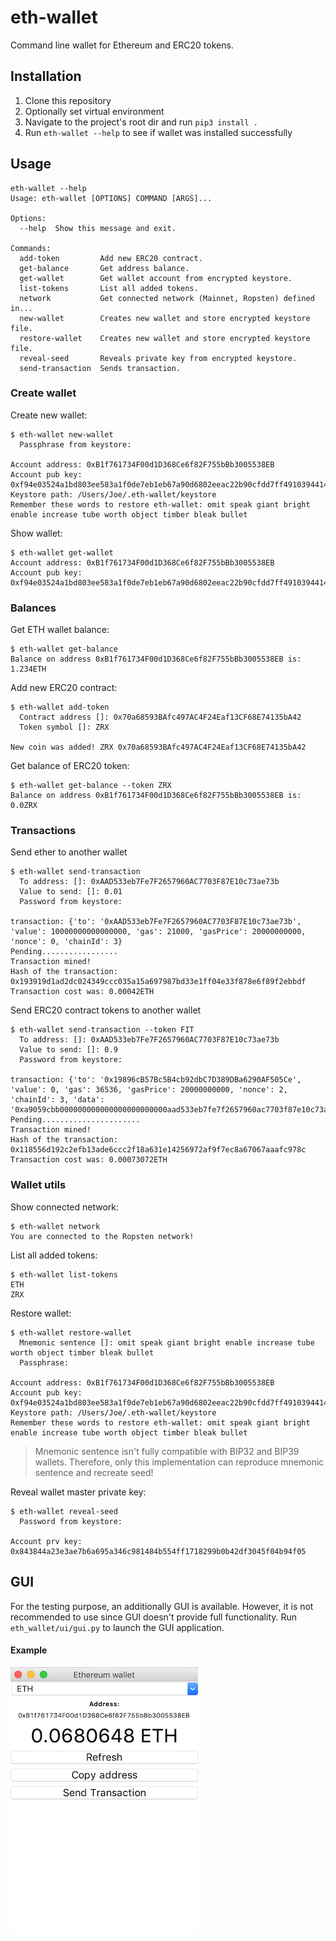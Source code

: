 # eth-wallet 

Command line wallet for Ethereum and ERC20 tokens.

## Installation
1. Clone this repository  
2. Optionally set virtual environment  
3. Navigate to the project's root dir and run `pip3 install .`  
4. Run `eth-wallet --help` to see if wallet was installed successfully  
 
## Usage

```
eth-wallet --help
Usage: eth-wallet [OPTIONS] COMMAND [ARGS]...

Options:
  --help  Show this message and exit.

Commands:
  add-token         Add new ERC20 contract.
  get-balance       Get address balance.
  get-wallet        Get wallet account from encrypted keystore.
  list-tokens       List all added tokens.
  network           Get connected network (Mainnet, Ropsten) defined in...
  new-wallet        Creates new wallet and store encrypted keystore file.
  restore-wallet    Creates new wallet and store encrypted keystore file.
  reveal-seed       Reveals private key from encrypted keystore.
  send-transaction  Sends transaction.
```

### Create wallet
Create new wallet:
```
$ eth-wallet new-wallet   
  Passphrase from keystore: 

Account address: 0xB1f761734F00d1D368Ce6f82F755bBb3005538EB
Account pub key: 0xf94e03524a1bd803ee583a1f0de7eb1eb67a90d6802eeac22b90cfdd7ff491039441472e8db543467c0450d1b7c31b5e8f81616b99226775770f9dd531afd31a
Keystore path: /Users/Joe/.eth-wallet/keystore
Remember these words to restore eth-wallet: omit speak giant bright enable increase tube worth object timber bleak bullet
```
Show wallet:
```
$ eth-wallet get-wallet   
Account address: 0xB1f761734F00d1D368Ce6f82F755bBb3005538EB
Account pub key: 0xf94e03524a1bd803ee583a1f0de7eb1eb67a90d6802eeac22b90cfdd7ff491039441472e8db543467c0450d1b7c31b5e8f81616b99226775770f9dd531afd31a
```

### Balances
Get ETH wallet balance:
```
$ eth-wallet get-balance
Balance on address 0xB1f761734F00d1D368Ce6f82F755bBb3005538EB is: 1.234ETH
```
Add new ERC20 contract:
```
$ eth-wallet add-token
  Contract address []: 0x70a68593BAfc497AC4F24Eaf13CF68E74135bA42
  Token symbol []: ZRX
  
New coin was added! ZRX 0x70a68593BAfc497AC4F24Eaf13CF68E74135bA42
```
Get balance of ERC20 token:
```
$ eth-wallet get-balance --token ZRX
Balance on address 0xB1f761734F00d1D368Ce6f82F755bBb3005538EB is: 0.0ZRX
```

### Transactions
Send ether to another wallet
```
$ eth-wallet send-transaction 
  To address: []: 0xAAD533eb7Fe7F2657960AC7703F87E10c73ae73b
  Value to send: []: 0.01
  Password from keystore: 

transaction: {'to': '0xAAD533eb7Fe7F2657960AC7703F87E10c73ae73b', 'value': 10000000000000000, 'gas': 21000, 'gasPrice': 20000000000, 'nonce': 0, 'chainId': 3}
Pending.................
Transaction mined!
Hash of the transaction: 0x193919d1ad2dc024349ccc035a15a697987bd33e1ff04e33f878e6f89f2ebbdf
Transaction cost was: 0.00042ETH
```

Send ERC20 contract tokens to another wallet
```
$ eth-wallet send-transaction --token FIT
  To address: []: 0xAAD533eb7Fe7F2657960AC7703F87E10c73ae73b
  Value to send: []: 0.9
  Password from keystore:
 
transaction: {'to': '0x19896cB57Bc5B4cb92dbC7D389DBa6290AF505Ce', 'value': 0, 'gas': 36536, 'gasPrice': 20000000000, 'nonce': 2, 'chainId': 3, 'data': '0xa9059cbb000000000000000000000000aad533eb7fe7f2657960ac7703f87e10c73ae73b0000000000000000000000000000000000000000000000000c7d713b49da0000'}
Pending......................
Transaction mined!
Hash of the transaction: 0x118556d192c2efb13ade6ccc2f18a631e14256972af9f7ec8a67067aaafc978c
Transaction cost was: 0.00073072ETH
```

### Wallet utils
Show connected network:
```
$ eth-wallet network                
You are connected to the Ropsten network!
```
List all added tokens:
```
$ eth-wallet list-tokens
ETH
ZRX
```
Restore wallet:
```
$ eth-wallet restore-wallet
  Mnemonic sentence []: omit speak giant bright enable increase tube worth object timber bleak bullet
  Passphrase:
   
Account address: 0xB1f761734F00d1D368Ce6f82F755bBb3005538EB
Account pub key: 0xf94e03524a1bd803ee583a1f0de7eb1eb67a90d6802eeac22b90cfdd7ff491039441472e8db543467c0450d1b7c31b5e8f81616b99226775770f9dd531afd31a
Keystore path: /Users/Joe/.eth-wallet/keystore
Remember these words to restore eth-wallet: omit speak giant bright enable increase tube worth object timber bleak bullet
```
> Mnemonic sentence isn't fully compatible with BIP32 and BIP39 wallets. Therefore, only this implementation can reproduce mnemonic sentence and recreate seed!

Reveal wallet master private key:
```
$ eth-wallet reveal-seed   
  Password from keystore: 
  
Account prv key: 0x843844a23e3ae7b6a695a346c981484b554ff1718299b0b42df3045f04b94f05
```

## GUI

For the testing purpose, an additionally GUI is available. 
However, it is not recommended to use since GUI doesn't provide full functionality.
Run `eth_wallet/ui/gui.py` to launch the GUI application.
#### Example
![Alt text](doc/imgs/mac-home-page.png?raw=true "Wallet's home page!")  

